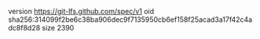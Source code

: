 version https://git-lfs.github.com/spec/v1
oid sha256:314099f2be6c38ba906dec9f7135950cb6ef158f25acad3a17f42c4adc8f8d28
size 2390
